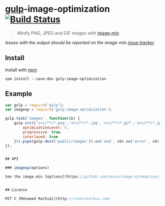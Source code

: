 # [gulp](https://github.com/wearefractal/gulp)-image-optimization [![Build Status](https://secure.travis-ci.org/sindresorhus/gulp-imagemin.png?branch=master)](http://travis-ci.org/sindresorhus/gulp-imagemin)

> Minify PNG, JPEG and GIF images with [image-min](https://github.com/kevva/image-min)

*Issues with the output should be reported on the image-min [issue tracker](https://github.com/kevva/image-min/issues).*

## Install

Install with [npm](https://npmjs.org/package/gulp-image-optimization)

```
npm install --save-dev gulp-image-optimization
```


## Example

```js
var gulp = require('gulp');
var imageop = require('gulp-image-optimization');

gulp.task('images', function(cb) {
    gulp.src(['src/**/*.png','src/**/*.jpg','src/**/*.gif','src/**/*.jpeg']).pipe(imageop({
        optimizationLevel: 5,
        progressive: true,
        interlaced: true
    })).pipe(gulp.dest('public/images')).on('end', cb).on('error', cb);
});


## API

### imageop(options)

See the image-min [options](https://github.com/kevva/image-min#options).


## License

MIT © [Mohamed Rachidi](http://sindresorhus.com)
